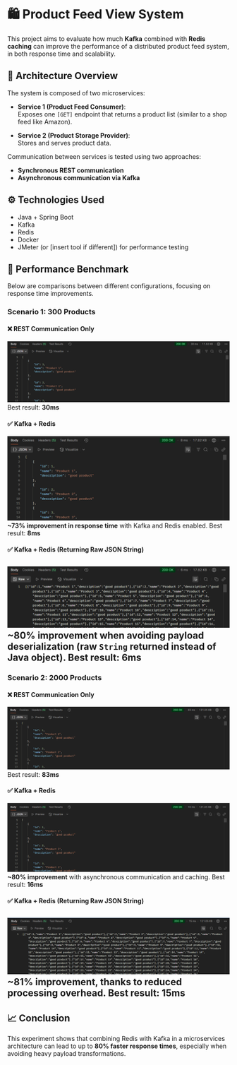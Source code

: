 # 🛍️ Product Feed View System

This project aims to evaluate how much **Kafka** combined with **Redis caching** 
can improve the performance of a distributed product feed system, in both response time and scalability.

## 📐 Architecture Overview

The system is composed of two microservices:

- **Service 1 (Product Feed Consumer)**:  
  Exposes one `[GET]` endpoint that returns a product list (similar to a shop feed like Amazon).

- **Service 2 (Product Storage Provider)**:  
  Stores and serves product data.

Communication between services is tested using two approaches:
- **Synchronous REST communication**
- **Asynchronous communication via Kafka**

## ⚙️ Technologies Used

- Java + Spring Boot
- Kafka
- Redis
- Docker
- JMeter (or [insert tool if different]) for performance testing

## 🚀 Performance Benchmark

Below are comparisons between different configurations, focusing on response time improvements.

### Scenario 1: 300 Products

#### ❌ REST Communication Only
![image](img/msWithoutRedis.png)
Best result: **30ms**

#### ✅ Kafka + Redis
![image](img/msWithRedis.png)
**~73% improvement in response time** with Kafka and Redis enabled.
Best result: **8ms**

#### ✅ Kafka + Redis (Returning Raw JSON String)
![image](img/msWithRedisString.png)
**~80% improvement** when avoiding payload deserialization (raw `String` returned instead of Java object).
Best result: **6ms**
---

### Scenario 2: 2000 Products

#### ❌ REST Communication Only
![image](img/msWithoutRedis2.png)
Best result: **83ms**

#### ✅ Kafka + Redis
![image](img/mswithRedis2.png)
**~80% improvement** with asynchronous communication and caching.
Best result: **16ms**

#### ✅ Kafka + Redis (Returning Raw JSON String)
![image](img/msWithRedisString2.png)
**~81% improvement**, thanks to reduced processing overhead.
Best result: **15ms**
---

## 📈 Conclusion

This experiment shows that combining Redis with Kafka in a microservices architecture can lead to up 
to **80% faster response times**, especially when avoiding heavy payload transformations.

